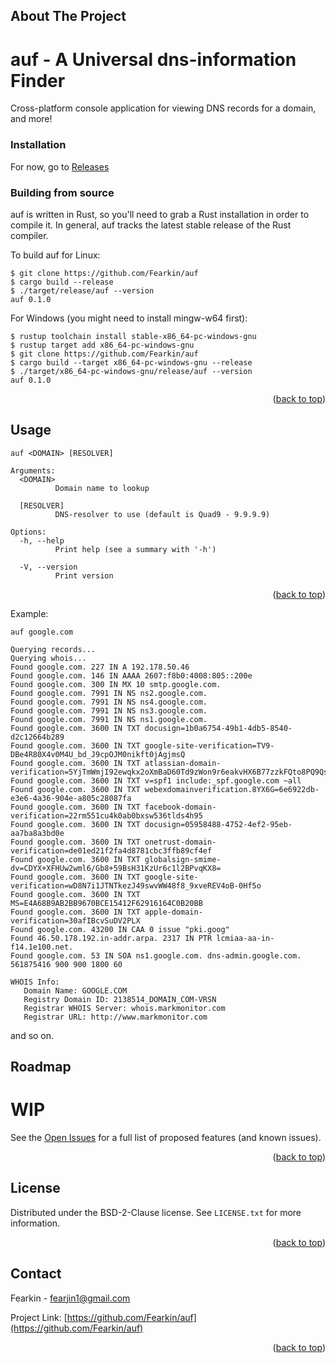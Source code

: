 <a name="readme-top"></a>



<!-- PROJECT LOGO -->




<!-- TABLE OF CONTENTS 
<details>
  <summary>Table of Contents</summary>
  <ol>
    <li>
      <a href="#about-the-project">About The Project</a>
      <ul>
        <li><a href="#built-with">Built With</a></li>
      </ul>
    </li>
    <li>
      <a href="#getting-started">Getting Started</a>
      <ul>
        <li><a href="#prerequisites">Prerequisites</a></li>
        <li><a href="#installation">Installation</a></li>
      </ul>
    </li>
    <li><a href="#usage">Usage</a></li>
    <li><a href="#roadmap">Roadmap</a></li>
    <li><a href="#contributing">Contributing</a></li>
    <li><a href="#license">License</a></li>
    <li><a href="#contact">Contact</a></li>
    <li><a href="#acknowledgments">Acknowledgments</a></li>
  </ol>
</details>
-->


<!-- ABOUT THE PROJECT -->
## About The Project
# auf - A Universal dns-information Finder
Cross-platform console application for viewing DNS records for a domain, and more!


<!-- GETTING STARTED -->
### Installation
For now, go to [Releases](https://github.com/Fearkin/auf/releases/)


### Building from source
auf is written in Rust, so you'll need to grab a Rust installation in order to compile it. In general, auf tracks the latest stable release of the Rust compiler.

To build auf for Linux:
```
$ git clone https://github.com/Fearkin/auf
$ cargo build --release
$ ./target/release/auf --version
auf 0.1.0
```
For Windows (you might need to install mingw-w64 first):
```
$ rustup toolchain install stable-x86_64-pc-windows-gnu
$ rustup target add x86_64-pc-windows-gnu
$ git clone https://github.com/Fearkin/auf
$ cargo build --target x86_64-pc-windows-gnu --release
$ ./target/x86_64-pc-windows-gnu/release/auf --version
auf 0.1.0
```
<p align="right">(<a href="#readme-top">back to top</a>)</p>



<!-- USAGE EXAMPLES -->
## Usage

```
auf <DOMAIN> [RESOLVER]

Arguments:
  <DOMAIN>
          Domain name to lookup

  [RESOLVER]
          DNS-resolver to use (default is Quad9 - 9.9.9.9)

Options:
  -h, --help
          Print help (see a summary with '-h')

  -V, --version
          Print version
```
<p align="right">(<a href="#readme-top">back to top</a>)</p>

Example:
```
auf google.com

Querying records...
Querying whois...
Found google.com. 227 IN A 192.178.50.46
Found google.com. 146 IN AAAA 2607:f8b0:4008:805::200e
Found google.com. 300 IN MX 10 smtp.google.com.
Found google.com. 7991 IN NS ns2.google.com.
Found google.com. 7991 IN NS ns4.google.com.
Found google.com. 7991 IN NS ns3.google.com.
Found google.com. 7991 IN NS ns1.google.com.
Found google.com. 3600 IN TXT docusign=1b0a6754-49b1-4db5-8540-d2c12664b289
Found google.com. 3600 IN TXT google-site-verification=TV9-DBe4R80X4v0M4U_bd_J9cpOJM0nikft0jAgjmsQ
Found google.com. 3600 IN TXT atlassian-domain-verification=5YjTmWmjI92ewqkx2oXmBaD60Td9zWon9r6eakvHX6B77zzkFQto8PQ9QsKnbf4I
Found google.com. 3600 IN TXT v=spf1 include:_spf.google.com ~all
Found google.com. 3600 IN TXT webexdomainverification.8YX6G=6e6922db-e3e6-4a36-904e-a805c28087fa
Found google.com. 3600 IN TXT facebook-domain-verification=22rm551cu4k0ab0bxsw536tlds4h95
Found google.com. 3600 IN TXT docusign=05958488-4752-4ef2-95eb-aa7ba8a3bd0e
Found google.com. 3600 IN TXT onetrust-domain-verification=de01ed21f2fa4d8781cbc3ffb89cf4ef
Found google.com. 3600 IN TXT globalsign-smime-dv=CDYX+XFHUw2wml6/Gb8+59BsH31KzUr6c1l2BPvqKX8=
Found google.com. 3600 IN TXT google-site-verification=wD8N7i1JTNTkezJ49swvWW48f8_9xveREV4oB-0Hf5o
Found google.com. 3600 IN TXT MS=E4A68B9AB2BB9670BCE15412F62916164C0B20BB
Found google.com. 3600 IN TXT apple-domain-verification=30afIBcvSuDV2PLX
Found google.com. 43200 IN CAA 0 issue "pki.goog"
Found 46.50.178.192.in-addr.arpa. 2317 IN PTR lcmiaa-aa-in-f14.1e100.net.
Found google.com. 53 IN SOA ns1.google.com. dns-admin.google.com. 561875416 900 900 1800 60

WHOIS Info:
   Domain Name: GOOGLE.COM
   Registry Domain ID: 2138514_DOMAIN_COM-VRSN
   Registrar WHOIS Server: whois.markmonitor.com
   Registrar URL: http://www.markmonitor.com
```
and so on.


<!-- ROADMAP -->
## Roadmap
# WIP

See the [Open Issues](https://github.com/Fearkin/auf/issues) for a full list of proposed features (and known issues).




<!-- CONTRIBUTING -->

<p align="right">(<a href="#readme-top">back to top</a>)</p>



<!-- LICENSE -->
## License

Distributed under the BSD-2-Clause license. See `LICENSE.txt` for more information.

<p align="right">(<a href="#readme-top">back to top</a>)</p>



<!-- CONTACT -->
## Contact

Fearkin - fearjin1@gmail.com

Project Link: [https://github.com/Fearkin/auf](https://github.com/Fearkin/auf)

<p align="right">(<a href="#readme-top">back to top</a>)</p>


<!-- MARKDOWN LINKS & IMAGES -->
<!-- https://www.markdownguide.org/basic-syntax/#reference-style-links -->
[contributors-shield]: https://img.shields.io/github/contributors/Fearkin/auf.svg?style=for-the-badge
[contributors-url]: https://github.com/Fearkin/auf/graphs/contributors
[forks-shield]: https://img.shields.io/github/forks/Fearkin/auf.svg?style=for-the-badge
[forks-url]: https://github.com/Fearkin/auf/network/members
[stars-shield]: https://img.shields.io/github/stars/Fearkin/auf.svg?style=for-the-badge
[stars-url]: https://github.com/Fearkin/auf/stargazers
[issues-shield]: https://img.shields.io/github/issues/Fearkin/auf.svg?style=for-the-badge
[issues-url]: https://github.com/Fearkin/auf/issues
[product-screenshot]: images/screenshot.png
[Next.js]: https://img.shields.io/badge/next.js-000000?style=for-the-badge&logo=nextdotjs&logoColor=white
[Rust]: https://img.shields.io/badge/rust-8B4513?style=for-the-badge&logo=rust&logoColor=white
[Rust-url]: https://www.rust-lang.org/
